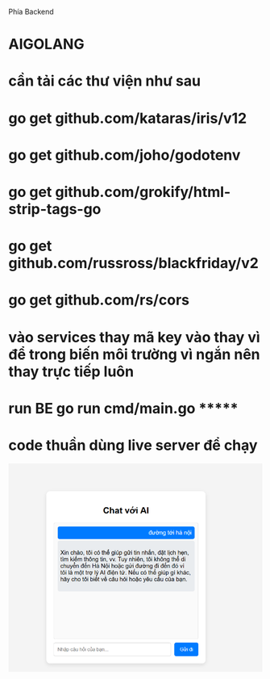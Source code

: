 Phía Backend
# AIGOLANG
#  cần tải các thư viện như sau
# go get github.com/kataras/iris/v12
# go get github.com/joho/godotenv
# go get github.com/grokify/html-strip-tags-go
# go get github.com/russross/blackfriday/v2
# go get github.com/rs/cors
# vào services thay mã key vào thay vì để trong biến môi trường vì ngắn nên thay trực tiếp luôn
# run BE go run cmd/main.go *****
# <!-- Phía Frontend -->
# code thuần dùng live server để chạy
![alt](./kqbai1.png)